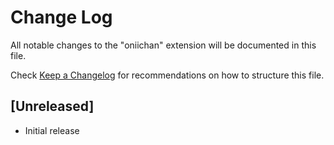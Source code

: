 # Change Log

All notable changes to the "oniichan" extension will be documented in this file.

Check [Keep a Changelog](http://keepachangelog.com/) for recommendations on how to structure this file.

## [Unreleased]

- Initial release